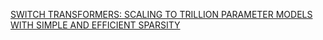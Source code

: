 [SWITCH TRANSFORMERS: SCALING TO TRILLION PARAMETER MODELS WITH SIMPLE AND EFFICIENT SPARSITY](https://arxiv.org/pdf/2101.03961.pdf)
